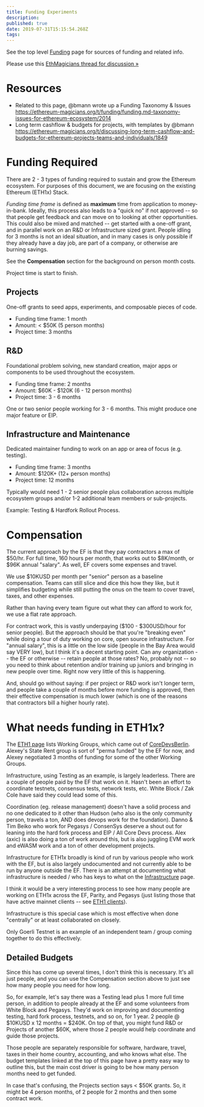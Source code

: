 ```yaml
---
title: Funding Experiments
description: 
published: true
date: 2019-07-31T15:15:54.268Z
tags: 
---
```


See the top level [Funding](/funding/funding.md) page for sources of funding and related info.

Please use this [EthMagicians thread for discussion »](https://ethereum-magicians.org/t/funding/funding.md-and-eth1x/3496)

# Resources

* Related to this page, @bmann wrote up a Funding Taxonomy & Issues https://ethereum-magicians.org/t/funding/funding.md-taxonomy-issues-for-ethereum-ecosystem/2014
* Long term cashflow & budgets for projects, with templates by @bmann https://ethereum-magicians.org/t/discussing-long-term-cashflow-and-budgets-for-ethereum-projects-teams-and-individuals/1849

# Funding Required

There are 2 - 3 types of funding required to sustain and grow the Ethereum ecosystem. For purposes of this document, we are focusing on the existing Ethereum (ETH1x) Stack.

_Funding time frame_ is defined as **maximum** time from application to money-in-bank. Ideally, this process also leads to a "quick no" if not approved -- so that people get feedback and can move on to looking at other opportunities. This could also be mixed and matched -- get started with a one-off grant, and in parallel work on an R&D or Infrastructure sized grant. People idling for 3 months is not an ideal situation, and in many cases is only possible if they already have a day job, are part of a company, or otherwise are burning savings. 

See the **Compensation** section for the background on person month costs.

Project time is start to finish.

## Projects

One-off grants to seed apps, experiments, and composable pieces of code.

* Funding time frame: 1 month
* Amount: < $50K (5 person months)
* Project time: 3 months


## R&D

Foundational problem solving, new standard creation, major apps or components to be used throughout the ecosystem.

* Funding time frame: 2 months
* Amount: $60K - $120K (6 - 12 person months)
* Project time: 3 - 6 months

One or two senior people working for 3 - 6 months. This might produce one major feature or EIP.

## Infrastructure and Maintenance

Dedicated maintainer funding to work on an app or area of focus (e.g. testing).

* Funding time frame: 3 months
* Amount: $120K+ (12+ person months)
* Project time: 12 months

Typically would need 1 - 2 senior people plus collaboration across multiple ecosystem groups and/or 1-2 additional team members or sub-projects.

Example: Testing & Hardfork Rollout Process.

# Compensation

The current approach by the EF is that they pay contractors a max of $50/hr. For full time, 160 hours per month, that works out to $8K/month, or $96K annual "salary". As well, EF covers some expenses and travel.

We use $10KUSD per month per "senior" person as a baseline compensation. Teams can still slice and dice this how they like, but it simplifies budgeting while still putting the onus on the team to cover travel, taxes, and other expenses.

Rather than having every team figure out what they can afford to work for, we use a flat rate approach.

For contract work, this is vastly underpaying ($100 - $300USD/hour for senior people). But the approach should be that you're "breaking even" while doing a tour of duty working on core, open source infrastructure. For "annual salary", this is a little on the low side (people in the Bay Area would say VERY low), but I think it's a decent starting point. Can any organization -- the EF or otherwise -- retain people at those rates? No, probably not -- so you need to think about retention and/or training up juniors and bringing in new people over time. Right now very little of this is happening.

And, should go without saying: if per project or R&D work isn't longer term, and people take a couple of months before more funding is approved, then their effective compensation is much lower (which is one of the reasons that contractors bill a higher hourly rate).

# What needs funding in ETH1x?

The [ETH1 page](/eth1/eth1.md) lists Working Groups, which came out of [CoreDevsBerlin](/eth1/coredevsberlin.md). Alexey's State Rent group is sort of "perma funded" by the EF for now, and Alexey negotiated 3 months of funding for some of the other Working Groups.

Infrastructure, using Testing as an example, is largely leaderless. There are a couple of people paid by the EF that work on it. Hasn't been an effort to coordinate testnets, consensus tests, network tests, etc. White Block / Zak Cole have said they could lead some of this.

Coordination (eg. release management) doesn't have a solid process and no one dedicated to it other than Hudson (who also is the only community person, travels a ton, AND does devops work for the foundation). Danno & Tim Beiko who work for Pegasys / ConsenSys deserve a shout out for leaning into the hard fork process and EIP / All Core Devs process. Alex (axic) is also doing a ton of work around this, but is also juggling EVM work and eWASM work and a ton of other development projects.

Infrastructure for ETH1x broadly is kind of run by various people who work with the EF, but is also largely undocumented and not currently able to be run by anyone outside the EF. There is an attempt at documenting what infrastructure is needed / who has keys to what on the [Infrastructure](/governance/infrastructure.md) page.

I think it would be a very interesting process to see how many people are working on ETH1x across the EF, Parity, and Pegasys (just listing those that have active mainnet clients -- see [ETH1 clients](/eth1/clients.md)).

Infrastructure is this special case which is most effective when done "centrally" or at least collaborated on closely.

Only Goerli Testnet is an example of an independent team / group coming together to do this effectively.

## Detailed Budgets

Since this has come up several times, I don't think this is necessary. It's all just people, and you can use the Compensation section above to just see how many people you need for how long.

So, for example, let's say there was a Testing lead plus 1 more full time person, in addition to people already at the EF and some volunteers from White Block and Pegasys. They'd work on improving and documenting testing, hard fork process, testnets, and so on, for 1 year. 2 people @ $10KUSD x 12 months = $240K. On top of that, you might fund R&D or Projects of another $60K, where those 2 people would help coordinate and guide those projects.

Those people are separately responsible for software, hardware, travel, taxes in their home country, accounting, and who knows what else. The budget templates linked at the top of this page have a pretty easy way to outline this, but the main cost driver is going to be how many person months need to get funded.

In case that's confusing, the Projects section says < $50K grants. So, it might be 4 person months, of 2 people for 2 months and then some contract work.
